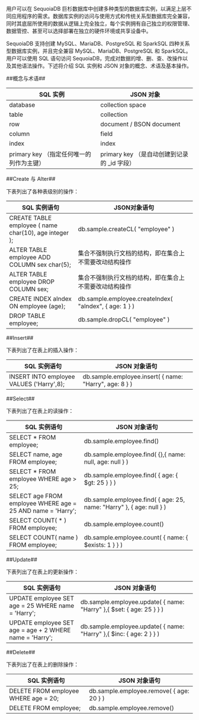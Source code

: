 [^_^]:
    关系型数据库实例 Readme

用户可以在 SequoiaDB 巨杉数据库中创建多种类型的数据库实例，以满足上层不同应用程序的需求。数据库实例的访问与使用方式和传统关系型数据库完全兼容，同时其底层所使用的数据从逻辑上完全独立，每个实例拥有自己独立的权限管理、数据管控、甚至可以选择部署在独立的硬件环境或共享设备中。

SequoiaDB 支持创建 MySQL、MariaDB、PostgreSQL 和 SparkSQL 四种关系型数据库实例，并且完全兼容 MySQL、MariaDB、PostgreSQL 和 SparkSQL。用户可以使用 SQL 语句访问 SequoiaDB，完成对数据的增、删、查、改操作以及其他语法操作。下述将介绍 SQL 实例和 JSON 对象的概念、术语及基本操作。

##概念与术语##

| SQL 实例                                 | JSON 对象                |
| ---------------------------------------- | ------------------------ |
| database                                 | collection space         |
| table                                    | collection               |
| row                                      | document / BSON document |
| column                                   | field                    |
| index                                    | index                    |
| primary key （指定任何唯一的列作为主键） | primary key （是自动创建到记录的 \_id 字段） |

##Create 与 Alter##

下表列出了各种表级别的操作：

| SQL 实例语句 | JSON对象语句 |
| -------- | -------------- |
| CREATE TABLE employee ( name char(10), age  integer ); | db.sample.createCL( "employee" ) |
| ALTER TABLE employee ADD COLUMN sex char(5); | 集合不强制执行文档的结构，即在集合上不需要改动结构操作 |
| ALTER TABLE employee DROP COLUMN sex; |  集合不强制执行文档的结构，即在集合上不需要改动结构操作 |
| CREATE INDEX aIndex ON employee (age); | db.sample.employee.createIndex( "aIndex", { age: 1 } )  |
| DROP TABLE employee; | db.sample.dropCL( "employee" ) |

##Insert##

下表列出了在表上的插入操作：

| SQL 实例语句                        | JSON 对象语句                                  |
| ----------------------------------- | ---------------------------------------------- |
| INSERT INTO employee VALUES ('Harry',8); | db.sample.employee.insert( { name: "Harry", age: 8 } ) |

##Select##

下表列出了在表上的读操作：

| SQL 实例语句                    | JSON 对象语句                                                |
|-------------------------------- |----------------------------------------------- |
| SELECT * FROM employee;              | db.sample.employee.find() |
| SELECT name, age FROM employee;      | db.sample.employee.find( {},{ name: null, age: null } ) |
| SELECT * FROM employee WHERE age > 25; | db.sample.employee.find( { age: { $gt: 25 } } )            |
| SELECT age FROM employee WHERE age = 25 AND name = 'Harry'; | db.sample.employee.find( { age: 25, name: "Harry" }, { age: null } ) |
| SELECT COUNT( * ) FROM employee;     | db.sample.employee.count()                             |
| SELECT COUNT( name ) FROM employee;  | db.sample.employee.count( { name: { $exists: 1 } } )     |


##Update##

下表列出了在表上的更新操作：

| SQL 实例语句                                            | JSON 对象语句                                                |
| ------------------------------------------------------- | ------------------------------------------------------------ |
| UPDATE employee SET age = 25 WHERE name = 'Harry';      | db.sample.employee.update( { name: "Harry" },{ $set: { age: 25 } } ) |
| UPDATE employee SET age = age + 2 WHERE name = 'Harry'; | db.sample.employee.update( { name: "Harry" },{ $inc: { age: 2 } } ) |

##Delete##

下表列出了在表上的删除操作：

| SQL 实例语句 | JSON 对象语句 |
| ---------------------------------- | ------------------------------------------- |
| DELETE FROM employee WHERE age = 20;    | db.sample.employee.remove( { age: 20 } ) |
| DELETE FROM employee;                   | db.sample.employee.remove() |


